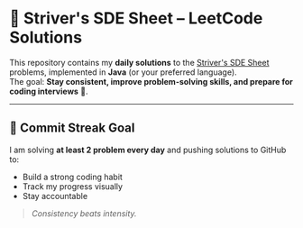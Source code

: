 # 🚀 Striver's SDE Sheet – LeetCode Solutions

This repository contains my **daily solutions** to the [Striver's SDE Sheet](https://takeuforward.org/interviews/strivers-sde-sheet-top-coding-interview-problems/) problems, implemented in **Java** (or your preferred language).  
The goal: **Stay consistent, improve problem-solving skills, and prepare for coding interviews** 💪.

---

## 📅 Commit Streak Goal
I am solving **at least 2 problem every day** and pushing solutions to GitHub to:
- Build a strong coding habit
- Track my progress visually
- Stay accountable

> *Consistency beats intensity.*



